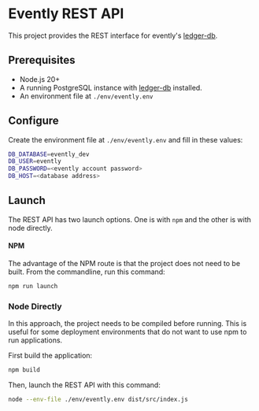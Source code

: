 # Evently REST API

This project provides the REST interface for evently's [ledger-db](https://github.com/evently-cloud/pg-ledger).

## Prerequisites
- Node.js 20+
- A running PostgreSQL instance with [ledger-db](https://github.com/evently-cloud/pg-ledger) installed. 
- An environment file at `./env/evently.env`

## Configure
Create the environment file at `./env/evently.env` and fill in these values:

```bash
DB_DATABASE=evently_dev
DB_USER=evently
DB_PASSWORD=<evently account password>
DB_HOST=<database address>
```

## Launch
The REST API has two launch options. One is with `npm` and the other is with node directly.

#### NPM

The advantage of the NPM route is that the project does not need to be built. From the commandline, run this command:

```bash
npm run launch
```

### Node Directly

In this approach, the project needs to be compiled before running. This is useful for some deployment environments that do not want to use npm to run applications.

First build the application:

```bash
npm build
```

Then, launch the REST API with this command:

```bash
node --env-file ./env/evently.env dist/src/index.js
```
